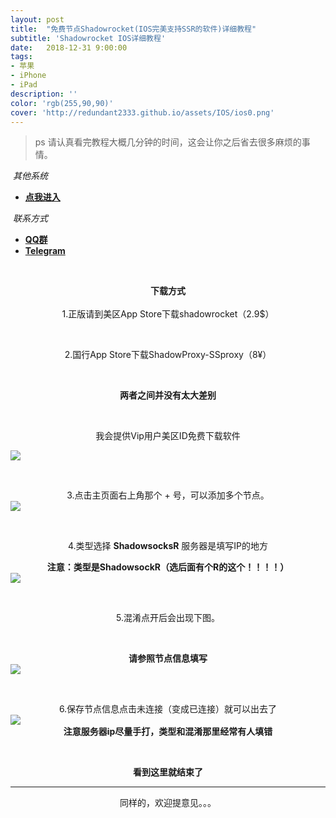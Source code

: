 ```yaml
---
layout: post
title:  "免费节点Shadowrocket(IOS完美支持SSR的软件)详细教程"
subtitle: 'Shadowrocket IOS详细教程'
date:   2018-12-31 9:00:00
tags:
- 苹果
- iPhone
- iPad
description: ''
color: 'rgb(255,90,90)'
cover: 'http://redundant2333.github.io/assets/IOS/ios0.png'
---
```


> ps 请认真看完教程大概几分钟的时间，这会让你之后省去很多麻烦的事情。

​	*其他系统*
- [**点我进入**](http://ceshiboke.github.io)

​	*联系方式*
- [**QQ群**](http://jq.qq.com/?_wv=1027&k=5OQEbpK)
- [**Telegram**](http://t.me/joinchat/LnV6-RBdkQn2ghSc7E_K2w)

​     **<center>下载方式</center>**
​    <center>1.正版请到美区App Store下载shadowrocket（2.9$）</center>

​    <center>2.国行App Store下载ShadowProxy-SSproxy（8¥）</center>

​     **<center>两者之间并没有太大差别</center>**


​    <center>我会提供Vip用户美区ID免费下载软件</center>

![](http://ceshiboke.github.io/assets/IOS/ios0.png)

​    <center>3.点击主页面右上角那个 + 号，可以添加多个节点。</center>
![](http://ceshiboke.github.io/assets/IOS/ios1.png)

​   <center>4.类型选择 **ShadowsocksR** 服务器是填写IP的地方</center>

**<center>注意：类型是ShadowsockR（选后面有个R的这个！！！！）</center>**
![](http://ceshiboke.github.io/assets/IOS/ios2.png)

​   <center>5.混淆点开后会出现下图。</center>

​   <center>**请参照节点信息填写**</center>
![](http://ceshiboke.github.io/assets/IOS/ios3.png)

​	<center>6.保存节点信息点击未连接（变成已连接）就可以出去了</center>
![](http://ceshiboke.github.io/assets/IOS/ios4.png)
**<center>注意服务器ip尽量手打，类型和混淆那里经常有人填错</center>**

​	**<center>看到这里就结束了</center>**


----



<center>同样的，欢迎提意见。。。</center>